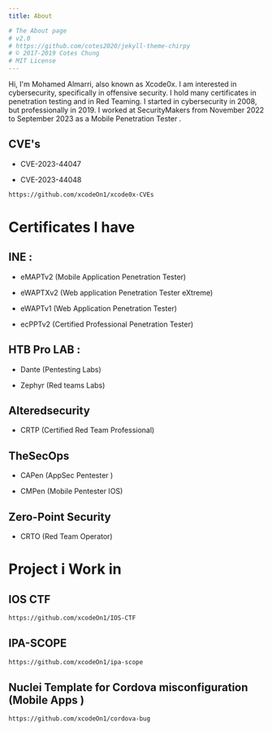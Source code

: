```yaml
---
title: About

# The About page
# v2.0
# https://github.com/cotes2020/jekyll-theme-chirpy
# © 2017-2019 Cotes Chung
# MIT License
---
```


Hi, I'm Mohamed Almarri, also known as Xcode0x. I am interested in cybersecurity, specifically in offensive security. I hold many certificates in penetration testing and in Red Teaming. I started in cybersecurity in 2008, but professionally in 2019. I worked at SecurityMakers  from November 2022 to September 2023 as a Mobile Penetration Tester .

## CVE's

- CVE-2023-44047

- CVE-2023-44048

```sh
https://github.com/xcodeOn1/xcode0x-CVEs
```

# Certificates I have
## INE :

- eMAPTv2 (Mobile Application Penetration Tester)

- eWAPTXv2 (Web application Penetration Tester eXtreme)

- eWAPTv1 (Web Application Penetration Tester)

- ecPPTv2 (Certified Professional Penetration Tester)

## HTB Pro LAB :

- Dante (Pentesting Labs)

- Zephyr (Red teams Labs)

## Alteredsecurity

- CRTP (Certified Red Team Professional)

## TheSecOps

- CAPen (AppSec Pentester )

- CMPen (Mobile Pentester IOS)

## Zero-Point Security

- CRTO (Red Team Operator)

# Project i Work in 

## IOS CTF
```sh
https://github.com/xcodeOn1/IOS-CTF
```

## IPA-SCOPE

```sh
https://github.com/xcodeOn1/ipa-scope
```
## Nuclei Template for Cordova misconfiguration (Mobile Apps )

```sh
https://github.com/xcodeOn1/cordova-bug
```